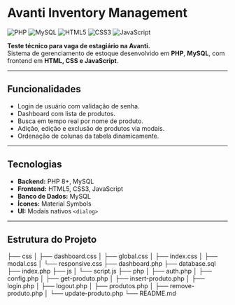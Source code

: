 # Avanti Inventory Management

![PHP](https://img.shields.io/badge/PHP-8.0-blue?logo=php&logoColor=white)
![MySQL](https://img.shields.io/badge/MySQL-8.0-blue?logo=mysql&logoColor=white)
![HTML5](https://img.shields.io/badge/HTML5-orange?logo=html5&logoColor=white)
![CSS3](https://img.shields.io/badge/CSS3-blue?logo=css3&logoColor=white)
![JavaScript](https://img.shields.io/badge/JavaScript-yellow?logo=javascript&logoColor=black)

**Teste técnico para vaga de estagiário na Avanti.**  
Sistema de gerenciamento de estoque desenvolvido em **PHP**, **MySQL**, com frontend em **HTML, CSS e JavaScript**.

---

## Funcionalidades

- Login de usuário com validação de senha.
- Dashboard com lista de produtos.
- Busca em tempo real por nome de produto.
- Adição, edição e exclusão de produtos via modais.
- Ordenação de colunas da tabela dinamicamente.

---

## Tecnologias 

- **Backend:** PHP 8+, MySQL  
- **Frontend:** HTML5, CSS3, JavaScript
- **Banco de Dados:** MySQL  
- **Ícones:** Material Symbols  
- **UI:** Modais nativos `<dialog>`

---

## Estrutura do Projeto

├── css
│ ├── dashboard.css
│ ├── global.css
│ ├── index.css
│ ├── modal.css
│ └── responsive.css
├── dashboard.php
├── database.sql
├── index.php
├── js
│ └── script.js
├── php
│ ├── auth.php
│ ├── config.php
│ ├── get-produto.php
│ ├── insert-produto.php
│ ├── login.php
│ ├── logout.php
│ ├── produtos.php
│ ├── remove-produto.php
│ └── update-produto.php
└── README.md